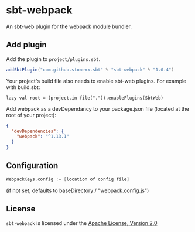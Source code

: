 # sbt-webpack
An sbt-web plugin for the webpack module bundler.

Add plugin
----------

Add the plugin to `project/plugins.sbt`.

```scala
addSbtPlugin("com.github.stonexx.sbt" % "sbt-webpack" % "1.0.4")
```

Your project's build file also needs to enable sbt-web plugins. For example with build.sbt:

    lazy val root = (project.in file(".")).enablePlugins(SbtWeb)

Add webpack as a devDependancy to your package.json file (located at the root of your project):
```json
{
  "devDependencies": {
    "webpack": "^1.13.1"
  }
}
```

Configuration
-------------

```scala
WebpackKeys.config := [location of config file]
```
(if not set, defaults to baseDirectory / "webpack.config.js")

## License
`sbt-webpack` is licensed under the [Apache License, Version 2.0](https://github.com/stonexx/sbt-webpack/blob/master/LICENSE)
